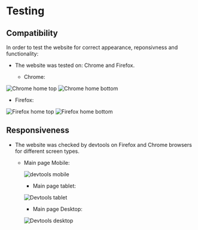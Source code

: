 # Testing

## Compatibility


In order to test the website for correct appearance, reponsivness and functionality:

+ The website was tested on: Chrome and Firefox.

  - Chrome:
  
![Chrome home top](https://github.com/Jackevans47/F1-fan-page/assets/148341732/e8791130-0ccc-44a3-b688-6947e5b6e2bb)
![Chrome home bottom](https://github.com/Jackevans47/F1-fan-page/assets/148341732/a175154f-5fca-4344-9ede-46d6b9e8cb7d)

  - Firefox:

  ![Firefox home top](https://github.com/Jackevans47/F1-fan-page/assets/148341732/77a23ac8-9bf1-48b6-9309-f4d6009c6d1e)
  ![Firefox home bottom](https://github.com/Jackevans47/F1-fan-page/assets/148341732/54c87440-0aeb-4969-a3b4-22364b66ed92)

  ## Responsiveness

  + The website was checked by devtools on Firefox and Chrome browsers for different screen types.

    - Main page Mobile:
   
      ![devtools mobile](https://github.com/Jackevans47/F1-fan-page/assets/148341732/aa8786b3-a17a-45fc-bb89-184b345fb3b1)

      - Main page tablet:
      
      ![Devtools tablet](https://github.com/Jackevans47/F1-fan-page/assets/148341732/6cd105f7-3191-42fe-9c5e-f535a5c1a783)

      - Main page Desktop: 

      ![Devtools desktop](https://github.com/Jackevans47/F1-fan-page/assets/148341732/75e1cca6-3163-4247-91fe-6e364f16c932)

